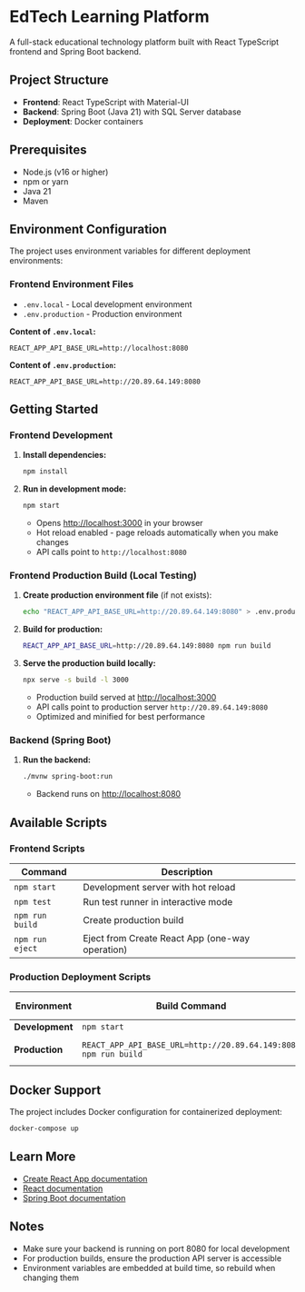 # EdTech Learning Platform

A full-stack educational technology platform built with React TypeScript frontend and Spring Boot backend.

## Project Structure

- **Frontend**: React TypeScript with Material-UI
- **Backend**: Spring Boot (Java 21) with SQL Server database
- **Deployment**: Docker containers

## Prerequisites

- Node.js (v16 or higher)
- npm or yarn
- Java 21
- Maven

## Environment Configuration

The project uses environment variables for different deployment environments:

### Frontend Environment Files

- `.env.local` - Local development environment
- `.env.production` - Production environment

**Content of `.env.local`:**
```
REACT_APP_API_BASE_URL=http://localhost:8080
```

**Content of `.env.production`:**
```
REACT_APP_API_BASE_URL=http://20.89.64.149:8080
```

## Getting Started

### Frontend Development

1. **Install dependencies:**
   ```bash
   npm install
   ```

2. **Run in development mode:**
   ```bash
   npm start
   ```
   - Opens [http://localhost:3000](http://localhost:3000) in your browser
   - Hot reload enabled - page reloads automatically when you make changes
   - API calls point to `http://localhost:8080`

### Frontend Production Build (Local Testing)

1. **Create production environment file** (if not exists):
   ```bash
   echo "REACT_APP_API_BASE_URL=http://20.89.64.149:8080" > .env.production
   ```

2. **Build for production:**
   ```bash
   REACT_APP_API_BASE_URL=http://20.89.64.149:8080 npm run build
   ```

3. **Serve the production build locally:**
   ```bash
   npx serve -s build -l 3000
   ```
   - Production build served at [http://localhost:3000](http://localhost:3000)
   - API calls point to production server `http://20.89.64.149:8080`
   - Optimized and minified for best performance

### Backend (Spring Boot)

1. **Run the backend:**
   ```bash
   ./mvnw spring-boot:run
   ```
   - Backend runs on [http://localhost:8080](http://localhost:8080)

## Available Scripts

### Frontend Scripts

| Command | Description |
|---------|-------------|
| `npm start` | Development server with hot reload |
| `npm test` | Run test runner in interactive mode |
| `npm run build` | Create production build |
| `npm run eject` | Eject from Create React App (one-way operation) |

### Production Deployment Scripts

| Environment | Build Command | Serve Command |
|-------------|---------------|---------------|
| **Development** | `npm start` | - |
| **Production** | `REACT_APP_API_BASE_URL=http://20.89.64.149:8080 npm run build` | `npx serve -s build -l 3000` |

## Docker Support

The project includes Docker configuration for containerized deployment:

```bash
docker-compose up
```

## Learn More

- [Create React App documentation](https://facebook.github.io/create-react-app/docs/getting-started)
- [React documentation](https://reactjs.org/)
- [Spring Boot documentation](https://spring.io/projects/spring-boot)

## Notes

- Make sure your backend is running on port 8080 for local development
- For production builds, ensure the production API server is accessible
- Environment variables are embedded at build time, so rebuild when changing them
